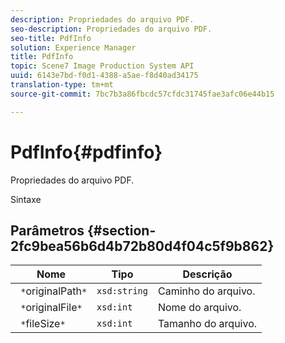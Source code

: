 ```yaml
---
description: Propriedades do arquivo PDF.
seo-description: Propriedades do arquivo PDF.
seo-title: PdfInfo
solution: Experience Manager
title: PdfInfo
topic: Scene7 Image Production System API
uuid: 6143e7bd-f0d1-4388-a5ae-f8d40ad34175
translation-type: tm+mt
source-git-commit: 7bc7b3a86fbcdc57cfdc31745fae3afc06e44b15

---
```



# PdfInfo{#pdfinfo}

Propriedades do arquivo PDF.

Sintaxe

## Parâmetros {#section-2fc9bea56b6d4b72b80d4f04c5f9b862}

| Nome | Tipo | Descrição |
|---|---|---|
| ` *`originalPath`*` | `xsd:string` | Caminho do arquivo. |
| ` *`originalFile`*` | `xsd:int` | Nome do arquivo. |
| ` *`fileSize`*` | `xsd:int` | Tamanho do arquivo. |

